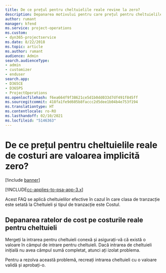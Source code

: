 ```yaml
---
title: De ce prețul pentru cheltuielile reale revine la zero?
description: Depanarea motivului pentru care prețul pentru cheltuielile reale revine la zero.
author: rumant
manager: kfend
ms.service: project-operations
ms.custom:
- dyn365-projectservice
ms.date: 8/22/2018
ms.topic: article
ms.author: rumant
audience: Admin
search.audienceType:
- admin
- customizer
- enduser
search.app:
- D365CE
- D365PS
- ProjectOperations
ms.openlocfilehash: f6ea664f9f38621ce5d1b0dd033d7df491f845ff
ms.sourcegitcommit: 418fa1fe9d605b8faccc2d5dee1b04b4e753f194
ms.translationtype: HT
ms.contentlocale: ro-RO
ms.lasthandoff: 02/10/2021
ms.locfileid: "5146363"
---
```

# <a name="why-is-the-price-defaulting-to-zero-on-expense-cost-actuals"></a>De ce prețul pentru cheltuielile reale de costuri are valoarea implicită zero?

[!include [banner](../includes/psa-now-project-operations.md)]

[!INCLUDE[cc-applies-to-psa-app-3.x](../includes/cc-applies-to-psa-app-3x.md)]

Acest FAQ se aplică cheltuielilor efective în cazul în care clasa de tranzacție este setată la Cheltuieli și tipul de tranzacție este Costul.

## <a name="troubleshooting-cost-rates-on-expense-cost-actuals"></a>Depanarea ratelor de cost pe costurile reale pentru cheltuieli

Mergeți la intrarea pentru cheltuieli conexă și asigurați-vă că există o valoare în câmpul de intrare pentru cheltuieli. Dacă intrarea de cheltuieli inițială nu avea câmpul sumă completat, atunci ați izolat problema.
 
Pentru a rezolva această problemă, recreați intrarea cheltuieli cu o valoare validă și aprobați-o.
